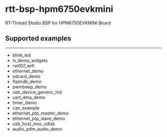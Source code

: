 # rtt-bsp-hpm6750evkmini
RT-Thread Studio BSP for HPM6750EVKMINI Board

## Supported examples
***
- blink_led
- lv_demo_widgets
- rw007_wifi
- ethernet_demo
- sdcard_demo
- flashdb_demo
- pwmbeep_demo
- usb_device_generic_hid
- uart_dma_demo
- timer_demo
- can_example
- ethernet_ptp_master_demo
- ethernet_ptp_slave_demo
- usb_host_msc_udisk
- audio_pdm_audio_demo
